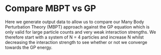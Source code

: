 # Compare MBPT vs GP

Here we generate output data to allow us to compare our Many Body Perturbation Theory (MBPT) approach against the GP equation which is only valid for large particle counts and very weak interaction strengths. We therefore start with a system of N = 4 particles and increase N whilst decreasing the interaction strength to see whether or not we converge towards the GP energy.
